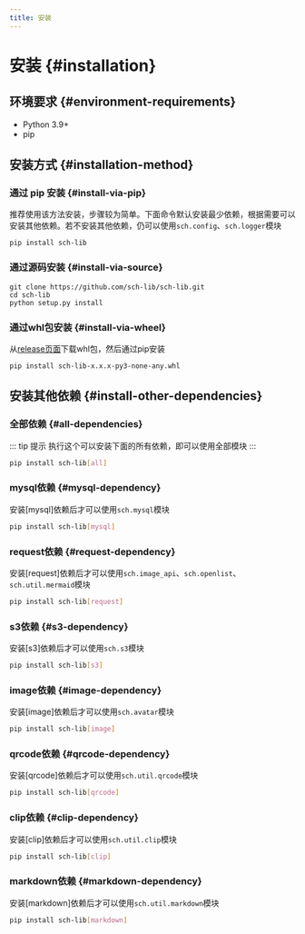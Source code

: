 ```yaml
---
title: 安装
---
```

# 安装 {#installation}
## 环境要求 {#environment-requirements}
- Python 3.9+
- pip
## 安装方式 {#installation-method}
### 通过 pip 安装 {#install-via-pip}
推荐使用该方法安装，步骤较为简单。下面命令默认安装最少依赖，根据需要可以安装其他依赖。若不安装其他依赖，仍可以使用`sch.config`、`sch.logger`模块
```shell
pip install sch-lib
```
### 通过源码安装 {#install-via-source}
```shell {3}
git clone https://github.com/sch-lib/sch-lib.git
cd sch-lib
python setup.py install
```
### 通过whl包安装 {#install-via-wheel}
从[release页面](https://github.com/schlibra/sch-lib/releases)下载whl包，然后通过pip安装
```shell
pip install sch-lib-x.x.x-py3-none-any.whl
```
## 安装其他依赖 {#install-other-dependencies}
### 全部依赖 {#all-dependencies}
::: tip 提示
执行这个可以安装下面的所有依赖，即可以使用全部模块
:::
```bash
pip install sch-lib[all]
```
### mysql依赖 {#mysql-dependency}
安装[mysql]依赖后才可以使用`sch.mysql`模块
```bash
pip install sch-lib[mysql]
```
### request依赖 {#request-dependency}
安装[request]依赖后才可以使用`sch.image_api`、`sch.openlist`、`sch.util.mermaid`模块
```bash
pip install sch-lib[request]
```
### s3依赖 {#s3-dependency}
安装[s3]依赖后才可以使用`sch.s3`模块
```bash
pip install sch-lib[s3]
```
### image依赖 {#image-dependency}
安装[image]依赖后才可以使用`sch.avatar`模块
```bash
pip install sch-lib[image]
```
### qrcode依赖 {#qrcode-dependency}
安装[qrcode]依赖后才可以使用`sch.util.qrcode`模块
```bash
pip install sch-lib[qrcode]
```
### clip依赖 {#clip-dependency}
安装[clip]依赖后才可以使用`sch.util.clip`模块
```bash
pip install sch-lib[clip]
```
### markdown依赖 {#markdown-dependency}
安装[markdown]依赖后才可以使用`sch.util.markdown`模块
```bash
pip install sch-lib[markdown]
```